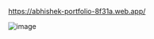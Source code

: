 https://abhishek-portfolio-8f31a.web.app/

![image](https://user-images.githubusercontent.com/43966764/192345973-103b0cc8-7f78-433a-84ae-a717921bd2ca.png)

